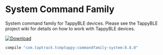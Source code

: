 # System Command Family
System command family for TappyBLE devices. Please see the TappyBLE project wiki for details on how
to work with TappyBLE devices.

[ ![Download](https://api.bintray.com/packages/taptrack/maven/commandfamily-system/images/download.svg) ](https://bintray.com/taptrack/maven/commandfamily-system/_latestVersion)

```groovy
compile "com.taptrack.tcmptappy:commandfamily-system:0.8.0"
```

